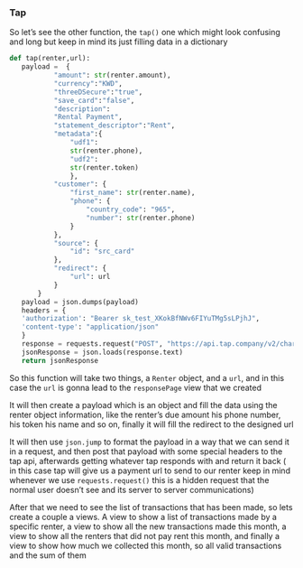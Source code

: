 ### Tap

So let’s see the other function, the `tap()` one which might look confusing and long but keep in mind its just filling data in a dictionary

```python
def tap(renter,url):
   payload =  {
           "amount": str(renter.amount),
           "currency":"KWD",
           "threeDSecure":"true",
           "save_card":"false",
           "description":
           "Rental Payment",
           "statement_descriptor":"Rent",
           "metadata":{
               "udf1":
               str(renter.phone),
               "udf2":
               str(renter.token)
               },
           "customer": {
               "first_name": str(renter.name),
               "phone": {
                   "country_code": "965",
                   "number": str(renter.phone)
               }
           },
           "source": {
               "id": "src_card"
           },
           "redirect": {
               "url": url
           }
       }
   payload = json.dumps(payload)
   headers = {
   'authorization': "Bearer sk_test_XKokBfNWv6FIYuTMg5sLPjhJ",
   'content-type': "application/json"
   }
   response = requests.request("POST", "https://api.tap.company/v2/charges", data=payload, headers=headers)
   jsonResponse = json.loads(response.text)
   return jsonResponse
```

So this function will take two things, a `Renter` object, and a `url`, and in this case the `url` is gonna lead to the `responsePage` view that we created

It will then create a payload which is an object and fill the data using the renter object information, like the renter’s due amount his phone number, his token his name and so on, finally it will fill the redirect to the designed url

It will then use `json.jump` to format the payload in a way that we can send it in a request, and then post that payload with some special headers to the tap api, afterwards getting whatever tap responds with and return it back ( in this case tap will give us a payment url to send to our renter keep in mind whenever we use `requests.request()` this is a hidden request that the normal user doesn’t see and its server to server communications)

After that we need to see the list of transactions that has been made, so lets create a couple a views. A view to show a list of transactions made by a specific renter, a view to show all the new transactions made this month, a view to show all the renters that did not pay rent this month, and finally a view to show how much we collected this month, so all valid transactions and the sum of them
